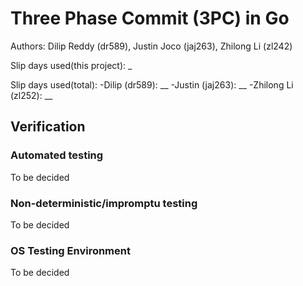 # Three Phase Commit (3PC) in Go
Authors: Dilip Reddy (dr589), Justin Joco (jaj263), Zhilong Li (zl242)

Slip days used(this project): _   

Slip days used(total):
-Dilip (dr589): __
-Justin (jaj263): __
-Zhilong Li (zl252): __


## Verification 

### Automated testing 
To be decided

### Non-deterministic/impromptu testing
To be decided

### OS Testing Environment
To be decided




